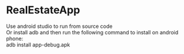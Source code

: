 # RealEstateApp

Use android studio to run from source code <br />
Or install adb and then run the following command to install on android phone: <br />
adb install app-debug.apk <br />
